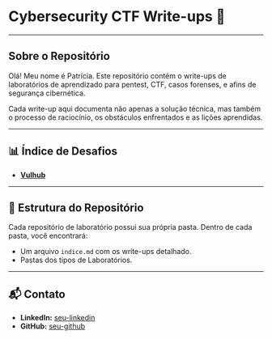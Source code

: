 #  Cybersecurity CTF Write-ups 📖

---


## Sobre o Repositório

Olá! Meu nome é Patrícia. Este repositório contém o write-ups de laboratórios de aprendizado para pentest, CTF, casos forenses, e afins de segurança cibernética.

Cada write-up aqui documenta não apenas a solução técnica, mas também o processo de raciocínio, os obstáculos enfrentados e as lições aprendidas.

---

## 📊 Índice de Desafios

* [**Vulhub**](./vulhub/indice-vul.md)

---

## 📂 Estrutura do Repositório

Cada repositório de laboratório possui sua própria pasta. Dentro de cada pasta, você encontrará:
* Um arquivo `indice.md` com os write-ups detalhado.
* Pastas dos tipos de Laboratórios.

---

## 📬 Contato

* **LinkedIn:** [seu-linkedin](https://www.linkedin.com/in/patricia-canossa-gagliardi/)
* **GitHub:** [seu-github](https://github.com/pcanossa)